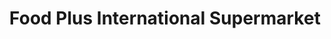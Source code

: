 ---
title: "Food Plus International Supermarket"
url: /chester/food-plus-international-supermarket/
shop: Lebensmittel
---